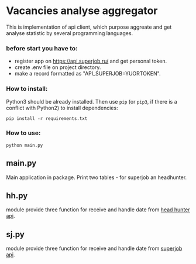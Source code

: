 # Vacancies analyse aggregator
This is implementation of api client, which purpose aggreate and get analyse statistic by several programming languages.
### before start you have to:
 - register app on https://api.superjob.ru/ and get personal token.
 - create .env file on project directory.
 - make a record formatted as "API_SUPERJOB=YUORTOKEN".

### How to install:
Python3 should be already installed. 
Then use `pip` (or `pip3`, if there is a conflict with Python2) to install dependencies:
```
pip install -r requirements.txt
```
### How to use:
```
python main.py
```
## main.py
Main application in package. Print two tables - for superjob an headhunter.

## hh.py
module provide three function for receive and handle date from [head hunter api](https://api.hh.ru/).

## sj.py
module provide three function for receive and handle date from [superjob api](https://api.superjob.ru/).
